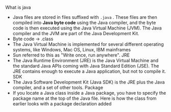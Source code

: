 What is java
- Java files are stored in files suffixed with `.java` . These files are then compiled into **Java byte code** using the Java compiler, and the byte code is then executed using the Java Virtual Machine (JVM). The Java compiler and the JVM are part of the Java Development Kit.
- Byte code -> .class
- The Java Virtual Machine is implemented for several different operating systems, like Windows, Mac OS, Linux, IBM mainframes
- Sun referred to this as "Write once, run anywhere".
JRE
- The Java Runtime Environment (JRE) is the Java Virtual Machine and the standard Java APIs coming with Java Standard Edition (JSE). The JRE contains enough to execute a Java application, but not to compile it.
SDK
- The Java Software Development Kit (Java SDK) is the JRE plus the Java compiler, and a set of other tools.
Package
- If you locate a Java class inside a Java package, you have to specify the package name at the top of the Java file. Here is how the class from earlier looks with a package declaration added
